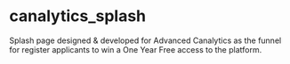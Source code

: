 # canalytics_splash
Splash page designed &amp; developed for Advanced Canalytics as the funnel for register applicants to win a One Year Free access to the platform.
